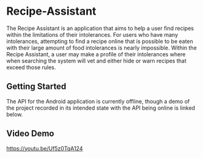 # Recipe-Assistant
The Recipe Assistant is an application that aims to help a user find recipes within the limitations of their intolerances. For users who have many intolerances, attempting to find a recipe online that is possible to be eaten with their large amount of food intolerances is nearly impossible. Within the Recipe Assistant, a user may make a profile of their intolerances where when searching the system will vet and either hide or warn recipes that exceed those rules.
## Getting Started
The API for the Android application is currently offline, though a demo of the project recorded in its intended state with the API being online is linked below.
## Video Demo
https://youtu.be/Uf5z0TqA124
